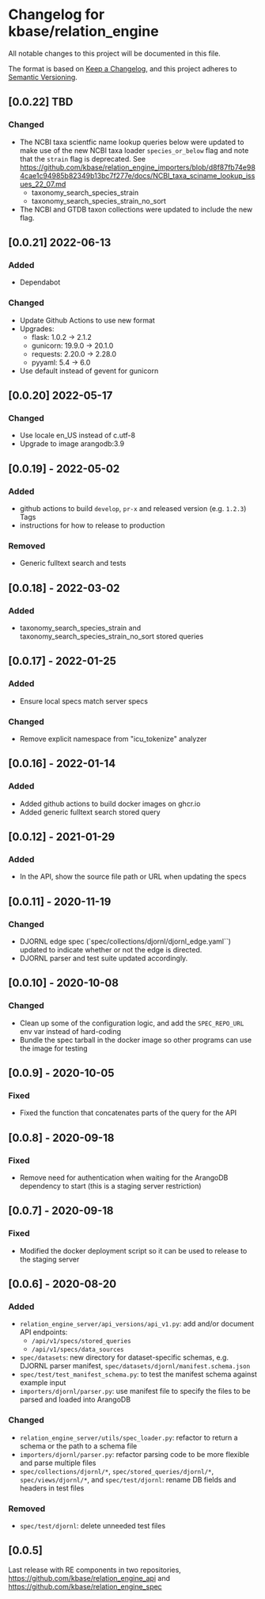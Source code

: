 # Changelog for kbase/relation_engine

All notable changes to this project will be documented in this file.

The format is based on [Keep a Changelog](https://keepachangelog.com/en/1.0.0/),
and this project adheres to [Semantic Versioning](https://semver.org/spec/v2.0.0.html).

## [0.0.22] TBD
### Changed
- The NCBI taxa scientfic name lookup queries below were updated to make use of the new
  NCBI taxa loader `species_or_below` flag and note that the `strain` flag is deprecated.
  See https://github.com/kbase/relation_engine_importers/blob/d8f87fb74e984cae1c94985b82349b13bc7f277e/docs/NCBI_taxa_sciname_lookup_issues_22_07.md
  - taxonomy_search_species_strain
  - taxonomy_search_species_strain_no_sort
- The NCBI and GTDB taxon collections were updated to include the new flag.

## [0.0.21] 2022-06-13
### Added
- Dependabot

### Changed
- Update Github Actions to use new format
- Upgrades:
  - flask: 1.0.2 -> 2.1.2
  - gunicorn: 19.9.0 -> 20.1.0
  - requests: 2.20.0 -> 2.28.0
  - pyyaml: 5.4 -> 6.0
- Use default instead of gevent for gunicorn

## [0.0.20] 2022-05-17
### Changed
- Use locale en_US instead of c.utf-8
- Upgrade to image arangodb:3.9

## [0.0.19] - 2022-05-02
### Added
- github actions to build `develop`, `pr-x` and released version (e.g. `1.2.3`) Tags
- instructions for how to release to production

### Removed
- Generic fulltext search and tests

## [0.0.18] - 2022-03-02
### Added
- taxonomy_search_species_strain and taxonomy_search_species_strain_no_sort stored queries

## [0.0.17] - 2022-01-25
### Added
- Ensure local specs match server specs
### Changed
- Remove explicit namespace from "icu_tokenize" analyzer

## [0.0.16] - 2022-01-14
### Added
- Added github actions to build docker images on ghcr.io
- Added generic fulltext search stored query

## [0.0.12] - 2021-01-29
### Added
- In the API, show the source file path or URL when updating the specs

## [0.0.11] - 2020-11-19
### Changed
- DJORNL edge spec (`spec/collections/djornl/djornl_edge.yaml``) updated to indicate whether or not the edge is directed.
- DJORNL parser and test suite updated accordingly.

## [0.0.10] - 2020-10-08
### Changed
- Clean up some of the configuration logic, and add the `SPEC_REPO_URL` env var instead of hard-coding
- Bundle the spec tarball in the docker image so other programs can use the image for testing

## [0.0.9] - 2020-10-05
### Fixed
- Fixed the function that concatenates parts of the query for the API

## [0.0.8] - 2020-09-18
### Fixed
- Remove need for authentication when waiting for the ArangoDB dependency to start (this is a staging server restriction)

## [0.0.7] - 2020-09-18
### Fixed
- Modified the docker deployment script so it can be used to release to the staging server

## [0.0.6] - 2020-08-20

### Added

- `relation_engine_server/api_versions/api_v1.py`: add and/or document API endpoints:
  - `/api/v1/specs/stored_queries`
  - `/api/v1/specs/data_sources`
- `spec/datasets`: new directory for dataset-specific schemas, e.g. DJORNL parser manifest, `spec/datasets/djornl/manifest.schema.json`
- `spec/test/test_manifest_schema.py`: to test the manifest schema against example input
- `importers/djornl/parser.py`: use manifest file to specify the files to be parsed and loaded into ArangoDB

### Changed

- `relation_engine_server/utils/spec_loader.py`: refactor to return a schema or the path to a schema file
- `importers/djornl/parser.py`: refactor parsing code to be more flexible and parse multiple files
- `spec/collections/djornl/*`, `spec/stored_queries/djornl/*`, `spec/views/djornl/*`, and `spec/test/djornl`: rename DB fields and headers in test files

### Removed

- `spec/test/djornl`: delete unneeded test files



## [0.0.5]

Last release with RE components in two repositories, https://github.com/kbase/relation_engine_api and https://github.com/kbase/relation_engine_spec
